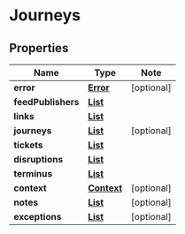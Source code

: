 # Journeys

## Properties

Name | Type | Note
---- | ---- | ----
**error** | [**Error**](Error.md) | [optional] 
**feedPublishers** | [**List<FeedPublisher>**](FeedPublisher.md) | 
**links** | [**List<LinkSchema>**](LinkSchema.md) | 
**journeys** | [**List<Journey>**](Journey.md) | [optional] 
**tickets** | [**List<Ticket>**](Ticket.md) | 
**disruptions** | [**List<Disruption>**](Disruption.md) | 
**terminus** | [**List<StopArea>**](StopArea.md) | 
**context** | [**Context**](Context.md) | [optional] 
**notes** | [**List<Note>**](Note.md) | [optional] 
**exceptions** | [**List<Exception>**](Exception.md) | [optional] 

